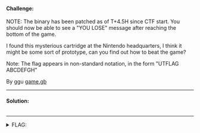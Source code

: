 #### Challenge:

NOTE: The binary has been patched as of T+4.5H since CTF start. You should now be able to see a "YOU LOSE" message after reaching the bottom of the game.

I found this mysterious cartridge at the Nintendo headquarters, I think it might be some sort of prototype, can you find out how to beat the game?

Note: The flag appears in non-standard notation, in the form "UTFLAG ABCDEFGH"

By ggu [game.gb](./game.gb ":ignore")

---

#### Solution:

```bash
```

---

<details><summary>FLAG:</summary>

```
UTFLAG GUPIRHJS
```

</details>
<br/>
